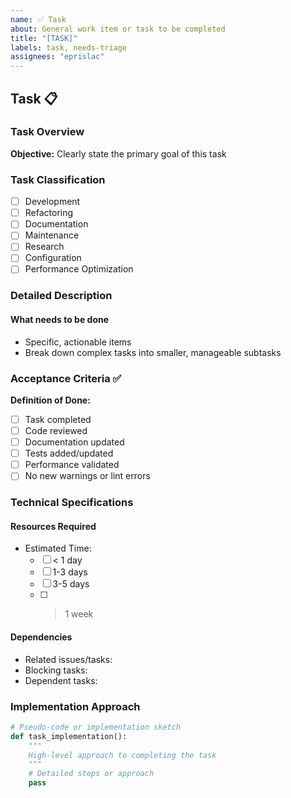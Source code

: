 ```yaml
---
name: ✅ Task
about: General work item or task to be completed
title: "[TASK]"
labels: task, needs-triage
assignees: "eprislac"
---
```


## Task 📋

### Task Overview

<b>Objective:</b> Clearly state the primary goal of this task

### Task Classification

- [ ] Development
- [ ] Refactoring
- [ ] Documentation
- [ ] Maintenance
- [ ] Research
- [ ] Configuration
- [ ] Performance Optimization

### Detailed Description

#### What needs to be done

- Specific, actionable items
- Break down complex tasks into smaller, manageable subtasks

### Acceptance Criteria ✅

<b>Definition of Done:</b>

- [ ] Task completed
- [ ] Code reviewed
- [ ] Documentation updated
- [ ] Tests added/updated
- [ ] Performance validated
- [ ] No new warnings or lint errors

### Technical Specifications

#### Resources Required

- Estimated Time:
  - [ ] < 1 day
  - [ ] 1-3 days
  - [ ] 3-5 days
  - [ ] > 1 week

#### Dependencies

- Related issues/tasks:
- Blocking tasks:
- Dependent tasks:

### Implementation Approach

```python
# Pseudo-code or implementation sketch
def task_implementation():
    """
    High-level approach to completing the task
    """
    # Detailed steps or approach
    pass
```
